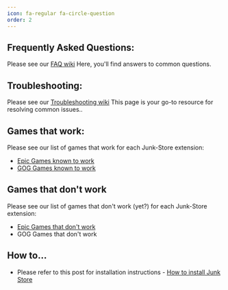 ```yaml
---
icon: fa-regular fa-circle-question
order: 2
---
```


## Frequently Asked Questions:

 Please see our [FAQ wiki](https://wiki.junkstore.xyz/wiki/Help:FAQ) Here, you'll find answers to common questions.

## Troubleshooting:

 Please see our [Troubleshooting wiki](https://wiki.junkstore.xyz/wiki/Help:Troubleshooting) This page is your go-to resource for resolving common issues..

## Games that work:

 Please see our list of games that work for each Junk-Store extension:
 - [Epic Games known to work](https://wiki.junkstore.xyz/wiki/Help:Epic_Games/Working)
 - [GOG Games known to work](https://wiki.junkstore.xyz/wiki/Help:GOG_Games/Working)


## Games that don't work

 Please see our list of games that don't work (yet?) for each Junk-Store extension:
 - [Epic Games that don't work](https://wiki.junkstore.xyz/wiki/Help:Epic_Games/Not_Working)
 - GOG Games that don't work

## How to...

- Please refer to this post for installation instructions - [How to install Junk Store](_posts/2024-05-15-b-how-to-install-junk-store.md)
